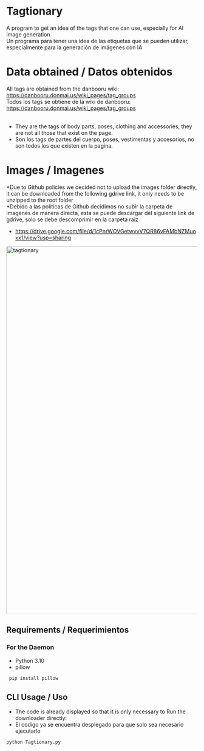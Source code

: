 # Tagtionary
A program to get an idea of the tags that one can use, especially for AI image generation<br>
Un programa para tener una idea de las etiquetas que se pueden utilizar, especialmente para la generación de imágenes con IA

# Data obtained / Datos obtenidos
All tags are obtained from the danbooru wiki: https://danbooru.donmai.us/wiki_pages/tag_groups<br>
Todos los tags se obtiene de la wiki de danbooru: https://danbooru.donmai.us/wiki_pages/tag_groups<br><br>
* They are the tags of body parts, poses, clothing and accessories, they are not all those that exist on the page.<br>
* Son los tags de partes del cuerpo, poses, vestimentas y accesorios, no son todos los que existen en la pagina.

# Images / Imagenes
*Due to Github policies we decided not to upload the images folder directly, it can be downloaded from the following gdrive link, it only needs to be unzipped to the root folder<br>
*Debido a las politicas de Github decidimos no subir la carpeta de imagenes de manera directa, esta se puede descargar del siguiente link de gdrive, solo se debe descomprimir en la carpeta raiz
* https://drive.google.com/file/d/1cPnrWOVGetwvvV7QR86vFAMbNZMuoxx1/view?usp=sharing


<img width="2162" height="969" alt="tagtionary" src="https://github.com/user-attachments/assets/267c7c3f-c59a-491d-ae61-0d7d2bfe40a4" />

## Requirements / Requerimientos
### For the Daemon
- Python 3.10
- pillow

 ```bash
  pip install pillow
  ```

## CLI Usage / Uso
* The code is already displayed so that it is only necessary to Run the downloader directly:<br>
* El codigo ya se encuentra desplegado para que solo sea necesario ejecutarlo<br>

```bash
python Tagtionary.py
 ```
